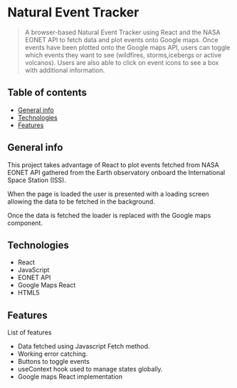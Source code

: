 # Natural Event Tracker

> A browser-based Natural Event Tracker using React and the NASA EONET API to fetch data and plot events onto Google maps. Once events have been plotted onto the Google
> maps API, users can toggle which events they want to see (wildfires, storms,icebergs or active volcanos). Users are also able to click on event icons to see a box with additional information.

## Table of contents

- [General info](#general-info)
- [Technologies](#technologies)
- [Features](#features)

## General info

This project takes advantage of React to plot events fetched from NASA EONET API gathered from the Earth observatory onboard the International Space Station (ISS).

When the page is loaded the user is presented with a loading screen allowing the data to be fetched in the background.

Once the data is fetched the loader is replaced with the Google maps component.


## Technologies

- React
- JavaScript
- EONET API
- Google Maps React
- HTML5

## Features

List of features

- Data fetched using Javascript Fetch method.
- Working error catching.
- Buttons to toggle events
- useContext hook used to manage states globally.
- Google maps React implementation
